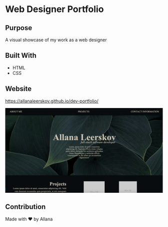 # Web Designer Portfolio

## Purpose
A visual showcase of my work as a web designer

## Built With
* HTML
* CSS


## Website
https://allanaleerskov.github.io/dev-portfolio/

![Webpage Snapshot](assets/images/screen-shot.png)

## Contribution
Made with ❤️ by Allana
